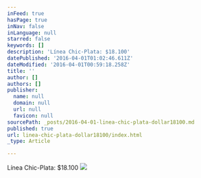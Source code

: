 ```yaml
---
inFeed: true
hasPage: true
inNav: false
inLanguage: null
starred: false
keywords: []
description: 'Línea Chic-Plata: $18.100'
datePublished: '2016-04-01T01:02:46.611Z'
dateModified: '2016-04-01T00:59:18.258Z'
title: ''
author: []
authors: []
publisher:
  name: null
  domain: null
  url: null
  favicon: null
sourcePath: _posts/2016-04-01-linea-chic-plata-dollar18100.md
published: true
url: linea-chic-plata-dollar18100/index.html
_type: Article

---
```

Línea Chic-Plata: $18.100
![](https://the-grid-user-content.s3-us-west-2.amazonaws.com/636475e8-b631-482c-9a30-a0ffc0ce0e2b.png)